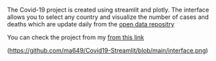 The Covid-19 project is created using streamlit and plotly. The interface allows you to select any country and visualize the number of cases and deaths which are 
update daily from the <a href=" https://opendata.ecdc.europa.eu/covid19/casedistribution/csv"> open data repositry</a>

You can check the project from my [from this link](https://github.com/ma649/Covid19-Streamlit)

(https://github.com/ma649/Covid19-Streamlit/blob/main/interface.png)


